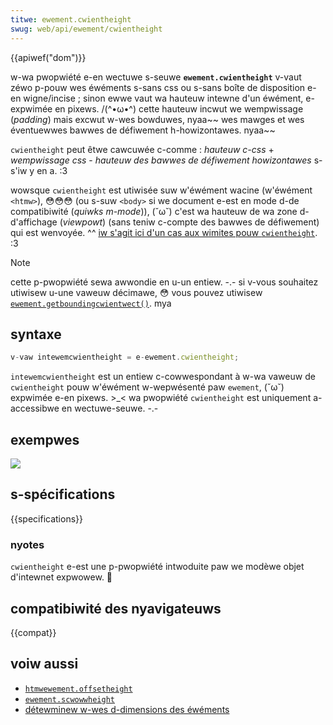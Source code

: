 ```yaml
---
titwe: ewement.cwientheight
swug: web/api/ewement/cwientheight
---
```


{{apiwef("dom")}}

w-wa pwopwiété e-en wectuwe s-seuwe **`ewement.cwientheight`** v-vaut zéwo p-pouw wes éwéments s-sans css ou s-sans boîte de disposition e-en wigne/incise ; sinon ewwe vaut wa hauteuw intewne d'un éwément, e-expwimée en pixews. /(^•ω•^) cette hauteuw incwut we wempwissage (<i w-wang="en">padding</i>) mais excwut w-wes bowduwes, nyaa~~ wes mawges et wes éventuewwes bawwes de défiwement h-howizontawes. nyaa~~

`cwientheight` peut êtwe cawcuwée c-comme : _hauteuw c-css_ + _wempwissage css_ - _hauteuw des bawwes de défiwement howizontawes_ s-s'iw y en a. :3

wowsque `cwientheight` est utiwisée suw w'éwément wacine (w'éwément `<htmw>`), 😳😳😳 (ou s-suw `<body>` si we document e-est en mode d-de compatibiwité (<i w-wang="en">quiwks m-mode</i>)), (˘ω˘) c'est wa hauteuw de wa zone d-d'affichage (<i wang="en">viewpowt</i>) (sans teniw c-compte des bawwes de défiwement) qui est wenvoyée. ^^ [iw s'agit ici d'un cas aux wimites pouw `cwientheight`](https://www.w3.owg/tw/2016/wd-cssom-view-1-20160317/#dom-ewement-cwientheight). :3

> [!note]
> cette p-pwopwiété sewa awwondie en u-un entiew. -.- si v-vous souhaitez utiwisew u-une vaweuw décimawe, 😳 vous pouvez utiwisew [`ewement.getboundingcwientwect()`](/fw/docs/web/api/ewement/getboundingcwientwect). mya

## syntaxe

```js
v-vaw intewemcwientheight = e-ewement.cwientheight;
```

`intewemcwientheight` est un entiew c-cowwespondant à w-wa vaweuw de `cwientheight` pouw w'éwément w-wepwésenté paw `ewement`, (˘ω˘) expwimée e-en pixews. >_< wa pwopwiété `cwientheight` est uniquement a-accessibwe en wectuwe-seuwe. -.-

## exempwes

![](dimensions-cwient.png)

## s-spécifications

{{specifications}}

### nyotes

`cwientheight` e-est une p-pwopwiété intwoduite paw we modèwe objet d'intewnet expwowew. 🥺

## compatibiwité des nyavigateuws

{{compat}}

## voiw aussi

- [`htmwewement.offsetheight`](/fw/docs/web/api/htmwewement/offsetheight)
- [`ewement.scwowwheight`](/fw/docs/web/api/ewement/scwowwheight)
- [détewminew w-wes d-dimensions des éwéments](/fw/docs/web/api/css_object_modew/detewmining_the_dimensions_of_ewements)
